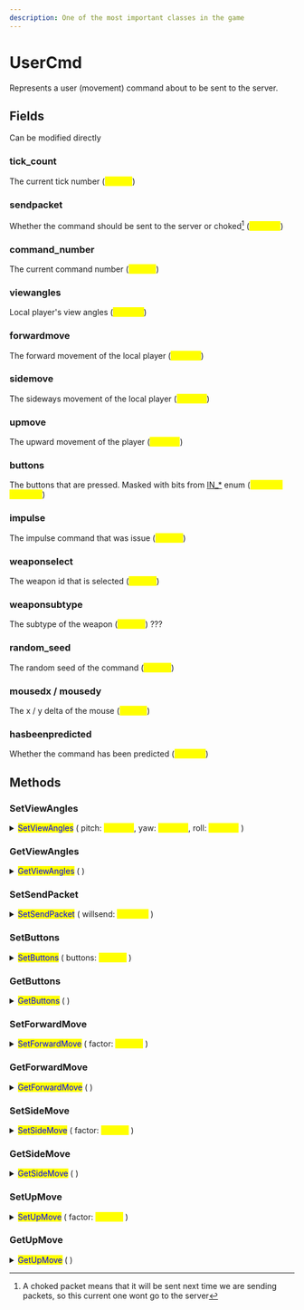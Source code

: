 ```yaml
---
description: One of the most important classes in the game
---
```


# UserCmd

Represents a user (movement) command about to be sent to the server.

## Fields

Can be modified directly

### tick\_count

The current tick number (<mark style="color:yellow;">**integer**</mark>)

### sendpacket

Whether the command should be sent to the server or choked[^1] (<mark style="color:yellow;">**boolean**</mark>)

### command\_number

The current command number (<mark style="color:yellow;">**integer**</mark>)

### viewangles

Local player's view angles (<mark style="color:yellow;">**Vector3**</mark>)

### forwardmove

The forward movement of the local player (<mark style="color:yellow;">**number**</mark>)

### sidemove

The sideways movement of the local player (<mark style="color:yellow;">**number**</mark>)

### upmove

The upward movement of the player (<mark style="color:yellow;">**number**</mark>)

### buttons

The buttons that are pressed. Masked with bits from [IN\_\*](usercmd-constants.md) enum (<mark style="color:yellow;">**integer / bit mask**</mark>)

### impulse

The impulse command that was issue (<mark style="color:yellow;">**integer**</mark>)

### weaponselect

The weapon id that is selected (<mark style="color:yellow;">**integer**</mark>)

### weaponsubtype

The subtype of the weapon (<mark style="color:yellow;">**integer**</mark>) ???

### random\_seed

The random seed of the command (<mark style="color:yellow;">**integer**</mark>)

### mousedx / mousedy

The x / y delta of the mouse (<mark style="color:yellow;">**integer**</mark>)

### hasbeenpredicted

Whether the command has been predicted (<mark style="color:yellow;">**boolean**</mark>)

## Methods

### SetViewAngles

<details>

<summary><mark style="color:blue;">SetViewAngles</mark> ( pitch: <mark style="color:yellow;"><strong>number</strong></mark>, yaw: <mark style="color:yellow;"><strong>number</strong></mark>, roll: <mark style="color:yellow;"><strong>number</strong></mark> )</summary>

Sets the view angles of the player

Same thing as just changing the field [viewangles](./#viewangles)

Example:

<pre class="language-lua"><code class="lang-lua">local function RandomViewAngles(cmd)
<strong>    cmd:SetViewAngles(engine.RandomFloat(-89, 89), engine.RandomFloat(-180, 180), engine.RandomFloat(0, 90))
</strong>    --- both do the same thing
<strong>    --- cmd.viewangles = Vector3(engine.RandomFloat(-89, 89), engine.RandomFloat(-180, 180), engine.RandomFloat(0, 90))
</strong>end

callbacks.Register("CreateMove", RandomViewAngles)
</code></pre>

</details>

### GetViewAngles

<details>

<summary><mark style="color:blue;">GetViewAngles</mark> ( )</summary>

Returns local player's view angles (can be different from the engine's viewangles)

Return type: <mark style="color:yellow;">**Vector3**</mark>

</details>

### SetSendPacket

<details>

<summary><mark style="color:blue;">SetSendPacket</mark> ( willsend: <mark style="color:yellow;"><strong>boolean</strong></mark> )</summary>

This is the same thing as [sendpacket field](./#sendpacket)

Changes wether the packet will be sent to the server or choked

Example:

<pre class="language-lua"><code class="lang-lua">local MAX_CHOKED_COMMANDS = 21
local function ChokePacket(cmd)
    if clientstate:GetChokedCommands() &#x3C; MAX_CHOKED_COMMANDS then
<strong>        cmd:SetSendPacket(false)
</strong>        --- same thing as this v
<strong>        --- cmd.sendpacket = false
</strong>    end
end

callbacks.Register("CreateMove", ChokePacket)
</code></pre>

</details>

### SetButtons

<details>

<summary><mark style="color:blue;">SetButtons</mark> (  buttons: <mark style="color:yellow;"><strong>integer</strong></mark> )</summary>

Changes the buttons pressed in the current tick

Same thing as [cmd.buttons](./#buttons)

Example:

<pre class="language-lua"><code class="lang-lua">local function PreventShooting(cmd)
    local buttons = cmd:GetButtons()
<strong>    cmd:SetButtons(buttons &#x26; ~IN_ATTACK)
</strong>end

callbacks.Register("CreateMove", PreventShooting)
</code></pre>

</details>

### GetButtons

<details>

<summary><mark style="color:blue;">GetButtons</mark> ( )</summary>

Returns the buttons pressed in this tick ([cmd.buttons](./#buttons))

Return type: <mark style="color:yellow;">**integer**</mark>

</details>

### SetForwardMove

<details>

<summary><mark style="color:blue;">SetForwardMove</mark> (  factor: <mark style="color:yellow;"><strong>integer</strong></mark> )</summary>

Changes the forward move integer in the current tick

Same thing as [cmd.forwardmove](./#forwardmove)

Example:

<pre class="language-lua"><code class="lang-lua">local function PreventForward(cmd)
<strong>    cmd:SetForwardMove(0)
</strong>end

callbacks.Register("CreateMove", PreventForward)
</code></pre>

</details>

### GetForwardMove

<details>

<summary><mark style="color:blue;">GetForwardMove</mark> ( )</summary>

Returns the forward move integer in this tick ([cmd.forwardmove](./#forwardmove))

Return type: <mark style="color:yellow;">**integer**</mark>

</details>

### SetSideMove

<details>

<summary><mark style="color:blue;">SetSideMove</mark> (  factor: <mark style="color:yellow;"><strong>integer</strong></mark> )</summary>

Changes the side move integer in the current tick

Same thing as [cmd.sidemove](./#sidemove)

Example:

<pre class="language-lua"><code class="lang-lua">local function PreventSideMovement(cmd)
<strong>    cmd:SetSideMove(0)
</strong>end

callbacks.Register("CreateMove", PreventSideMovement)
</code></pre>

</details>

### GetSideMove

<details>

<summary><mark style="color:blue;">GetSideMove</mark> ( )</summary>

Returns the sideways move integer in this tick ([cmd.sidemove](./#sidemove))

Return type: <mark style="color:yellow;">**integer**</mark>

</details>

### SetUpMove

<details>

<summary><mark style="color:blue;">SetUpMove</mark> (  factor: <mark style="color:yellow;"><strong>integer</strong></mark> )</summary>

Changes the up move integer in the current tick

Same thing as [cmd.upmove](./#upmove)

Example:

<pre class="language-lua"><code class="lang-lua">local function PreventUpMovement(cmd)
<strong>    cmd:SetUpMove(0)
</strong>end

callbacks.Register("CreateMove", PreventUpMovement)
</code></pre>

</details>

### GetUpMove

<details>

<summary><mark style="color:blue;">GetUpMove</mark> ( )</summary>

Returns the upwards movement integer in this tick ([cmd.upmove](./#upmove))

Return type: <mark style="color:yellow;">**integer**</mark>

</details>

[^1]: A choked packet means that it will be sent next time we are sending packets, so this current one wont go to the server
